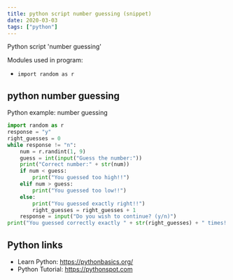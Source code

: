 ```yaml
---
title: python script number guessing (snippet)
date: 2020-03-03
tags: ["python"]
---
```

Python script 'number guessing'


Modules used in program: 
* `import random as r`

## python number guessing

Python example: number guessing

```python
import random as r
response = "y"
right_guesses = 0
while response != "n":
    num = r.randint(1, 9)
    guess = int(input("Guess the number:"))
    print("Correct number:" + str(num))
    if num < guess:
        print("You guessed too high!!")
    elif num > guess:
        print("You guessed too low!!")
    else:
        print("You guessed exactly right!!")
        right_guesses = right_guesses + 1
    response = input("Do you wish to continue? (y/n)")
print("You guessed correctly exactly " + str(right_guesses) + " times!!")

```

## Python links

- Learn Python: https://pythonbasics.org/
- Python Tutorial: https://pythonspot.com
